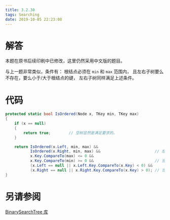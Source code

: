```yaml
---
title: 3.2.30
tags: Searching
date: 2019-10-05 22:23:08
---
```


# 解答

本题在原书后续印刷中已修改，这里仍然采用中文版的题目。

与上一题非常类似，条件有：
根结点必须在 `min` 和 `max` 范围内，
且左右子树要么不存在，要么小于/大于根结点的键，
左右子树同样满足上述条件。

# 代码

```csharp
protected static bool IsOrdered(Node x, TKey min, TKey max)
{
    if (x == null)
    {
        return true;        // 空树显然是满足要求的。
    }

    return IsOrdered(x.Left, min, max) &&
           IsOrdered(x.Right, min, max) &&                        // 左右子树都满足要求。
           x.Key.CompareTo(max) <= 0 &&
           x.Key.CompareTo(min) >= 0 &&                           // 当前结点位于范围内。
           (x.Left == null || x.Left.Key.CompareTo(x.Key) < 0) &&
           (x.Right == null || x.Right.Key.CompareTo(x.Key) > 0); // 当前结点与子结点满足大小关系。
}
```

# 另请参阅

[BinarySearchTree 库](https://github.com/ikesnowy/Algorithms-4th-Edition-in-Csharp/tree/master/3%20Searching/3.2/BinarySearchTree)
